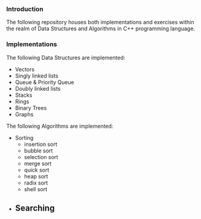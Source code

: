 ### Introduction
The following repository houses both implementations and exercises within the realm of Data Structures and Algorithms in C++ programming language. 

### Implementations
The following Data Structures are implemented:
- Vectors
- Singly linked lists
- Queue & Priority Queue
- Doubly linked lists
- Stacks
- Rings 
- Binary Trees
- Graphs

The following Algorithms are implemented:
* Sorting
    - insertion sort
    - bubble sort
    - selection sort
    - merge sort
    - quick sort
    - heap sort
    - radix sort
    - shell sort
* Searching
    -